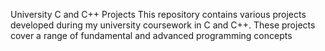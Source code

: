 University C and C++ Projects
This repository contains various projects developed during my university coursework in C and C++. These projects cover a range of fundamental and advanced programming concepts

